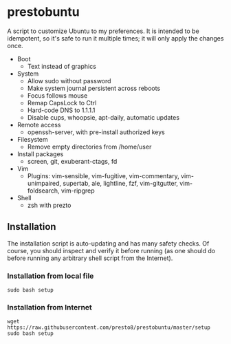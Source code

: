# prestobuntu

A script to customize Ubuntu to my preferences. It is intended to be
idempotent, so it's safe to run it multiple times; it will only apply the
changes once.

- Boot
  - Text instead of graphics
- System
  - Allow sudo without password
  - Make system journal persistent across reboots
  - Focus follows mouse
  - Remap CapsLock to Ctrl
  - Hard-code DNS to 1.1.1.1
  - Disable cups, whoopsie, apt-daily, automatic updates
- Remote access
  - openssh-server, with pre-install authorized keys
- Filesystem
  - Remove empty directories from /home/user
- Install packages
  - screen, git, exuberant-ctags, fd
- Vim
  - Plugins: vim-sensible, vim-fugitive, vim-commentary, vim-unimpaired,
    supertab, ale, lightline, fzf, vim-gitgutter, vim-foldsearch, vim-ripgrep
- Shell
  - zsh with prezto

## Installation

The installation script is auto-updating and has many safety checks. Of course,
you should inspect and verify it before running (as one should do before
running any arbitrary shell script from the Internet).

### Installation from local file

    sudo bash setup

### Installation from Internet

    wget https://raw.githubusercontent.com/presto8/prestobuntu/master/setup
    sudo bash setup
